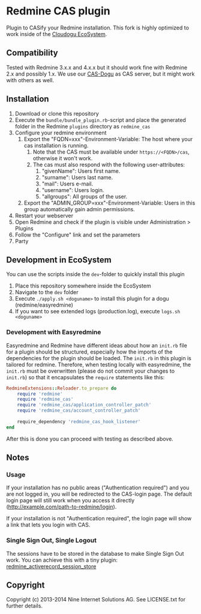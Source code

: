 # Redmine CAS plugin

Plugin to CASify your Redmine installation. 
This fork is highly optimized to work inside of the [Cloudogu EcoSystem](https://github.com/cloudogu/ecosystem).

## Compatibility

Tested with Redmine 3.x.x and 4.x.x but it should work fine with Redmine 2.x and possibly 1.x.
We use our [CAS-Dogu](https://github.com/cloudogu/cas) as CAS server, but it might work with others as well.

## Installation

1. Download or clone this repository
2. Execute the `bundle/bundle_plugin.rb`-script and place the generated folder in the Redmine `plugins` directory as `redmine_cas`
3. Configure your redmine environment
   1. Export the "FQDN=xxx"-Environment-Variable: The host where your cas installation is running.
      1. Note that the CAS must be available under `https://<FQDN>/cas`, otherwise it won't work.
      2. The cas must also respond with the following user-attributes:
         1. "givenName": Users first name.
         2. "surname": Users last name.
         3. "mail": Users e-mail.
         4. "username": Users login.
         5. "allgroups": All groups of the user.
   2. Export the "ADMIN_GROUP=xxx"-Environment-Variable: Users in this group automatically gain admin permissions.
4. Restart your webserver
5. Open Redmine and check if the plugin is visible under Administration > Plugins
6. Follow the "Configure" link and set the parameters
7. Party

## Development in EcoSystem
You can use the scripts inside the `dev`-folder to quickly install this plugin 

1. Place this repository somewhere inside the EcoSystem
2. Navigate to the `dev` folder   
3. Execute `./apply.sh <doguname>` to install this plugin for a dogu (redmine/easyredmine)
4. If you want to see extended logs (production.log), execute `logs.sh <doguname>` 

### Development with Easyredmine
Easyredmine and Redmine have different ideas about how an `init.rb` file for a plugin should be structured, especially how the imports of the dependencies for the plugin should be loaded. The `init.rb` in this plugin is tailored for redmine.
Therefore, when testing locally with easyredmine, the `init.rb` must be overwritten (please do not commit your changes to `init.rb`) so that it encapsulates the `require` statements like this:
```ruby
RedmineExtensions::Reloader.to_prepare do
    require 'redmine'
    require 'redmine_cas'
    require 'redmine_cas/application_controller_patch'
    require 'redmine_cas/account_controller_patch'
    
    require_dependency 'redmine_cas_hook_listener'
end
```
After this is done you can proceed with testing as described above. 
## Notes
### Usage

If your installation has no public areas ("Authentication required") and you are not logged in, you will be
redirected to the CAS-login page.  The default login page will still work when you access it directly 
(http://example.com/path-to-redmine/login).

If your installation is not "Authentication required", the login page will show a link that lets you login
with CAS.

### Single Sign Out, Single Logout

The sessions have to be stored in the database to make Single Sign Out work.
You can achieve this with a tiny plugin: [redmine_activerecord_session_store](https://github.com/pencil/redmine_activerecord_session_store)

## Copyright

Copyright (c) 2013-2014 Nine Internet Solutions AG. See LICENSE.txt for further details.
